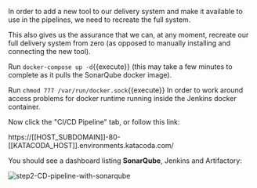 In order to add a new tool to our delivery system and make it available to use in the pipelines, we need to recreate the full system.

This also gives us the assurance that we can, at any moment, recreate our full delivery system from zero (as opposed to manually installing and connecting the new tool).

Run `docker-compose up -d`{{execute}} (this may take a few minutes to complete as it pulls the SonarQube docker image).

Run `chmod 777 /var/run/docker.sock`{{execute}} In order to work around access problems for docker runtime running inside the Jenkins docker container.

Now click the "CI/CD Pipeline" tab, or follow this link:

https://[[HOST_SUBDOMAIN]]-80-[[KATACODA_HOST]].environments.katacoda.com/

You should see a dashboard listing **SonarQube**, Jenkins and Artifactory:

![step2-CD-pipeline-with-sonarqube](/manuelpais/courses/treating-your-pipeline-as-a-product/02-extend-pipeline/assets/step2-CD-pipeline-with-sonarqube.png)